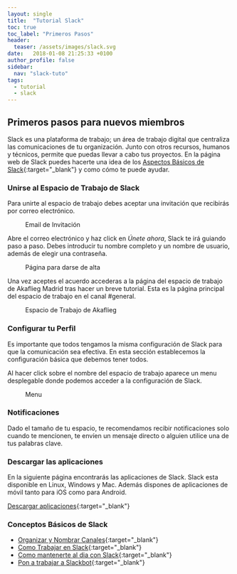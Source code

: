 ```yaml
---
layout: single
title:  "Tutorial Slack"
toc: true
toc_label: "Primeros Pasos"
header:
  teaser: /assets/images/slack.svg
date:   2018-01-08 21:25:33 +0100
author_profile: false
sidebar: 
  nav: "slack-tuto"
tags:
  - tutorial
  - slack
---
```

## Primeros pasos para nuevos miembros

Slack es una plataforma de trabajo; un área de trabajo digital que centraliza las comunicaciones de tu organización. Junto con otros recursos, humanos y técnicos, permite que puedas llevar a cabo tus proyectos. En la página web de Slack puedes hacerte una idea de los [Aspectos Básicos de Slack]{:target="_blank"} y como cómo te puede ayudar.

### Unirse al Espacio de Trabajo de Slack

Para unirte al espacio de trabajo debes aceptar una invitación que recibirás por correo electrónico. 

<figure style="width: 400px" class="align-center">
  <img 
    src="{{ "/assets/images/email-invitacion.png" | absolute_url }}" 
    alt=""/>
  <figcaption>Email de Invitación</figcaption>
</figure> 

Abre el correo electrónico y haz click en _Únete ahora_, Slack te irá guiando paso a paso. Debes introducir tu nombre completo y un nombre de usuario, además de elegir una contraseña.

<figure style="width: 350px" class="align-center">
  <img 
    src="{{ "/assets/images/unete.png" | absolute_url }}" 
    alt=""/>
  <figcaption>Página para darse de alta</figcaption>
</figure> 

Una vez aceptes el acuerdo accederas a la página del espacio de trabajo de Akaflieg Madrid tras hacer un breve tutorial. Esta es la página principal del espacio de trabajo en el canal #general.


<figure style="width: 800px" class="align-center">
  <img 
    src="{{ "/assets/images/espacio-de-trabajo.png" | absolute_url }}" 
    alt=""/>
  <figcaption>Espacio de Trabajo de Akaflieg</figcaption>
</figure> 


### Configurar tu Perfil

Es importante que todos tengamos la misma configuración de Slack para que la comunicación sea efectiva. En esta sección establecemos la configuración básica que debemos tener todos.

Al hacer click sobre el nombre del espacio de trabajo aparece un menu desplegable donde podemos acceder a la configuración de Slack.

<figure style="width: 250px" class="align-center">
  <img 
    src="{{ "/assets/images/menu.png" | absolute_url }}" 
    alt=""/>
  <figcaption>Menu</figcaption>
</figure> 


### Notificaciones
Dado el tamaño de tu espacio, te recomendamos recibir notificaciones solo cuando te mencionen, te envíen un mensaje directo o alguien utilice una de tus palabras clave.

### Descargar las aplicaciones

En la siguiente página encontrarás las aplicaciones de Slack. Slack esta disponible en Linux, Windows y Mac. Además dispones de aplicaciones de móvil tanto para iOS como para Android. 

[Descargar aplicaciones]{:target="_blank"}


### Conceptos Básicos de Slack

- [Organizar y Nombrar Canales]{:target="_blank"}
- [Como Trabajar en Slack]{:target="_blank"}
- [Como mantenerte al dia con Slack]{:target="_blank"}
- [Pon a trabajar a Slackbot]{:target="_blank"}


[Aspectos Básicos de Slack]: https://get.slack.help/hc/es/articles/115004071768
[Descargar aplicaciones]: https://get.slack.help/hc/es/articles/218080037-Primeros-pasos-para-nuevos-miembros#3.-descargar-las-aplicaciones-de-slack-para-ordenador-y-smartphone
[Como Trabajar en Slack]: https://get.slack.help/hc/es/articles/115004056967-Trabajar-en-Slack
[Organizar y Nombrar Canales]: https://get.slack.help/hc/es/articles/217626408-Organizar-y-nombrar-canales
[Como mantenerte al dia con Slack]: https://get.slack.help/hc/es/articles/217626558-Mantente-al-d%C3%ADa-sobre-lo-que-realmente-importa
[Pon a trabajar a Slackbot]: https://get.slack.help/hc/es/articles/202026038-Slackbot-your-assistant-and-programmable-bot
